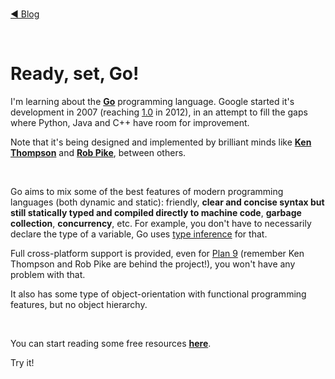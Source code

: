 <br>

[◀ Blog](https://nicolasquiroz.com/blog/)  

<br>

# Ready, set, Go!

I'm learning about the **[Go](https://golang.org/)** programming language. Google started it's development in 2007 (reaching [1.0](https://blog.golang.org/go-version-1-is-released) in 2012), in an attempt to fill the gaps where Python, Java and C++ have room for improvement. 

Note that it's being designed and implemented by brilliant minds like **[Ken Thompson](https://en.wikipedia.org/wiki/Ken_Thompson)** and **[Rob Pike](https://en.wikipedia.org/wiki/Rob_Pike)**, between others.

<br>

Go aims to mix some of the best features of modern programming languages (both dynamic and static): friendly, **clear and concise syntax but still statically typed and compiled directly to machine code**, **garbage collection**, **concurrency**, etc. For example, you don't have to necessarily declare the type of a variable, Go uses [type inference](https://tour.golang.org/basics/14) for that.

Full cross-platform support is provided, even for [Plan 9](https://en.wikipedia.org/wiki/Plan_9_from_Bell_Labs) (remember Ken Thompson and Rob Pike are behind the project!), you won't have any problem with that.

It also has some type of object-orientation with functional programming features, but no object hierarchy.  

<br>

You can start reading some free resources **[here](https://github.com/nhsz/learn-go/blob/master/README.md)**.

Try it!
